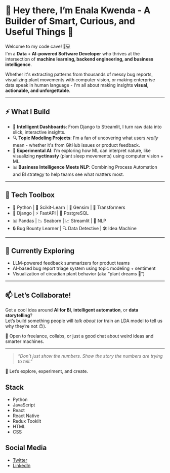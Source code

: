 # 👋 Hey there, I’m Enala Kwenda - A Builder of Smart, Curious, and Useful Things 🚀

Welcome to my code cave! 🧠💻  
I'm a **Data + AI-powered Software Developer** who thrives at the intersection of **machine learning, backend engineering, and business intelligence**.  

Whether it's extracting patterns from thousands of messy bug reports, visualizing plant movements with computer vision, or making enterprise data speak in human language - I'm all about making insights **visual, actionable, and unforgettable**.

---

## ⚡️ What I Build
- 🧠 **Intelligent Dashboards**: From Django to Streamlit, I turn raw data into slick, interactive insights.
- 🔍 **Topic Modeling Projects**: I'm a fan of uncovering what users *really* mean - whether it's from GitHub issues or product feedback.
- 🌿 **Experimental AI**: I'm exploring how ML can interpret nature, like visualizing **nyctinasty** (plant sleep movements) using computer vision + ML.
- 📊 **Business Intelligence Meets NLP**: Combining Process Automation and BI strategy to help teams see what matters most.

---

## 🔧 Tech Toolbox
- 🐍 Python | 🧪 Scikit-Learn | 🧠 Gensim | 🤖 Transformers  
- 🧱 Django | ⚡ FastAPI | 🧬 PostgreSQL  
- 📊 Pandas | 📉 Seaborn | 📈 Streamlit | 🧼 NLP  
- 🔒 Bug Bounty Learner | 🔍 Data Detective | 🛠 Idea Machine

---

## 🌱 Currently Exploring
- LLM-powered feedback summarizers for product teams  
- AI-based bug report triage system using topic modeling + sentiment  
- Visualization of circadian plant behavior (aka “plant dreams 🌙”)

---


## 📫 Let’s Collaborate!
Got a cool idea around **AI for BI**, **intelligent automation**, or **data storytelling**?  
Let’s build something people will *talk about* (or train an LDA model to tell us why they’re not 😉).  

📍 Open to freelance, collabs, or just a good chat about weird ideas and smarter machines.

---

> _“Don’t just show the numbers. Show the story the numbers are trying to tell.”_

🧪 Let’s explore, experiment, and create.



## Stack
- Python
- JavaScript
- React
- React Native
- Redux Tooklit
- HTML
- CSS
 
 ## Social Media
 - [Twitter](https://twitter.com/nalakwenda)
 - [LinkedIn](https://www.linkedin.com/in/enala-kwenda-8b4022127/)


<!---
nalakwenda/nalakwenda is a ✨ special ✨ repository because its `README.md` (this file) appears on your GitHub profile.
You can click the Preview link to take a look at your changes.
--->
